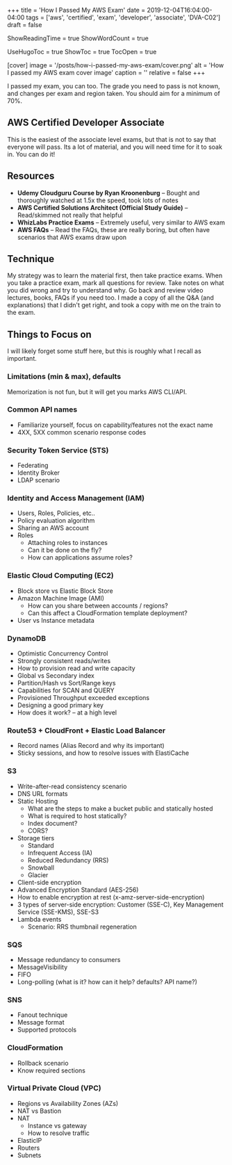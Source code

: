 +++
title = 'How I Passed My AWS Exam'
date = 2019-12-04T16:04:00-04:00
tags = ['aws', 'certified', 'exam', 'developer', 'associate', 'DVA-C02']
draft = false

ShowReadingTime = true
ShowWordCount = true

UseHugoToc = true
ShowToc = true
TocOpen = true

[cover]
image = '/posts/how-i-passed-my-aws-exam/cover.png'
alt = 'How I passed my AWS exam cover image'
caption = ''
relative = false
+++

I passed my exam, you can too.
The grade you need to pass is not known, and changes per exam and region taken.
You should aim for a minimum of 70%.

## AWS Certified Developer Associate
This is the easiest of the associate level exams, but that is not to say that everyone will pass.
Its a lot of material, and you will need time for it to soak in.
You can do it!

## Resources
- **Udemy Cloudguru Course by Ryan Kroonenburg** – Bought and thoroughly watched at 1.5x the speed, took lots of notes
- **AWS Certified Solutions Architect (Official Study Guide)** – Read/skimmed not really that helpful
- **WhizLabs Practice Exams** – Extremely useful, very similar to AWS exam
- **AWS FAQs** – Read the FAQs, these are really boring, but often have scenarios that AWS exams draw upon

## Technique
My strategy was to learn the material first, then take practice exams.
When you take a practice exam, mark all questions for review.
Take notes on what you did wrong and try to understand why.
Go back and review video lectures, books, FAQs if you need too.
I made a copy of all the Q&A (and explanations) that I didn't get right, and took a copy with me on the train to the exam.

## Things to Focus on
I will likely forget some stuff here, but this is roughly what I recall as important.

### Limitations (min & max), defaults
Memorization is not fun, but it will get you marks AWS CLI/API.

### Common API names
- Familiarize yourself, focus on capability/features not the exact name
- 4XX, 5XX common scenario response codes

### Security Token Service (STS)
- Federating
- Identity Broker
- LDAP scenario

### Identity and Access Management (IAM)
- Users, Roles, Policies, etc..
- Policy evaluation algorithm
- Sharing an AWS account
- Roles
  - Attaching roles to instances
  - Can it be done on the fly?
  - How can applications assume roles?

### Elastic Cloud Computing (EC2)
- Block store vs Elastic Block Store
- Amazon Machine Image (AMI)
  - How can you share between accounts / regions?
  - Can this affect a CloudFormation template deployment?
- User vs Instance metadata

### DynamoDB
- Optimistic Concurrency Control
- Strongly consistent reads/writes
- How to provision read and write capacity
- Global vs Secondary index
- Partition/Hash vs Sort/Range keys
- Capabilities for SCAN and QUERY
- Provisioned Throughput exceeded exceptions
- Designing a good primary key
- How does it work? – at a high level

### Route53 + CloudFront + Elastic Load Balancer
- Record names (Alias Record and why its important)
- Sticky sessions, and how to resolve issues with ElastiCache

### S3
- Write-after-read consistency scenario
- DNS URL formats
- Static Hosting
  - What are the steps to make a bucket public and statically hosted
  - What is required to host statically?
  - Index document?
  - CORS?
- Storage tiers
  - Standard
  - Infrequent Access (IA)
  - Reduced Redundancy (RRS)
  - Snowball
  - Glacier
- Client-side encryption
- Advanced Encryption Standard (AES-256)
- How to enable encryption at rest (x-amz-server-side-encryption)
- 3 types of server-side encryption: Customer (SSE-C), Key Management Service (SSE-KMS), SSE-S3
- Lambda events
  - Scenario: RRS thumbnail regeneration

### SQS
- Message redundancy to consumers
- MessageVisibility
- FIFO
- Long-polling (what is it? how can it help? defaults? API name?)

### SNS
- Fanout technique
- Message format
- Supported protocols

### CloudFormation
- Rollback scenario
- Know required sections

### Virtual Private Cloud (VPC)
- Regions vs Availability Zones (AZs)
- NAT vs Bastion
- NAT
  - Instance vs gateway
  - How to resolve traffic
- ElasticIP
- Routers
- Subnets

